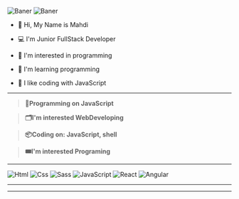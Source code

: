 
![Baner](https://github.com/SaLaMaNdeR-81/SaLaMaNdeR-81/assets/104043896/713fe7c7-4661-4da4-8958-a5293b097058)
![Baner](https://github.com/SaLaMaNdeR-81/SaLaMaNdeR-81/assets/104043896/49b67280-ba5a-4f75-bde7-62f33ffba0f3)



- 👋 Hi, My Name is Mahdi
  
- 💻 I'm Junior FullStack Developer
- 👀 I'm interested in programming 
- 🌱 I'm learning programming
- 💞️ I like coding with JavaScript
  
---
> **💾Programming on JavaScript**

> **🗂️I'm interested WebDeveloping**

> **📦Coding on: JavaScript, shell**

> **🎟️I'm interested Programing**

----

![Html](https://img.shields.io/badge/-HTML-%23de4b25?logo=html5&logoColor=white)
![Css](https://img.shields.io/badge/CSS-%230075a8?logo=html5&logoColor=white)
![Sass](https://img.shields.io/badge/Sass-purple?logo=sass&logoColor=white)
![JavaScript](https://img.shields.io/badge/JavaScript-yellow?logo=JavaScript)
![React](https://img.shields.io/badge/React.Js-blue?logo=react)
![َAngular](https://img.shields.io/badge/Angular-red?logo=angular)


----

----


